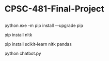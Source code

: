 # CPSC-481-Final-Project

## 
python.exe -m pip install --upgrade pip

pip install nltk

pip install scikit-learn nltk pandas

python chatbot.py

